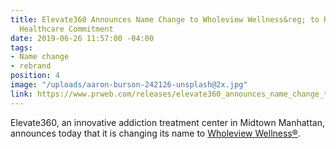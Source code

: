 ```yaml
---
title: Elevate360 Announces Name Change to Wholeview Wellness&reg; to Reflect Broader
  Healthcare Commitment
date: 2019-06-26 11:57:00 -04:00
tags:
- Name change
- rebrand
position: 4
image: "/uploads/aaron-burson-242126-unsplash@2x.jpg"
link: https://www.prweb.com/releases/elevate360_announces_name_change_to_wholeview_wellness_to_reflect_broader_healthcare_commitment/prweb16356899.htm
---
```


Elevate360, an innovative addiction treatment center in Midtown Manhattan, announces today that it is changing its name to [Wholeview Wellness&reg;](https://www.prweb.com/releases/elevate360_announces_name_change_to_wholeview_wellness_to_reflect_broader_healthcare_commitment/prweb16356899.htm).
